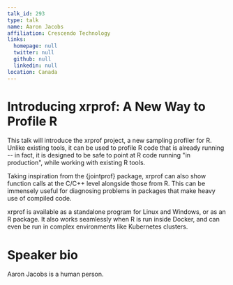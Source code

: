 ```yaml
---
talk_id: 293
type: talk
name: Aaron Jacobs
affiliation: Crescendo Technology
links:
  homepage: null
  twitter: null
  github: null
  linkedin: null
location: Canada
---
```


# Introducing xrprof: A New Way to Profile R

This talk will introduce the xrprof project, a new sampling profiler for R. Unlike existing tools, it can be used to profile R code that is already running -- in fact, it is designed to be safe to point at R code running "in production", while working with existing R tools.

Taking inspiration from the {jointprof} package, xrprof can also show function calls at the C/C++ level alongside those from R. This can be immensely useful for diagnosing problems in packages that make heavy use of compiled code.

xrprof is available as a standalone program for Linux and Windows, or as an R package. It also works seamlessly when R is run inside Docker, and can even be run in complex environments like Kubernetes clusters.

# Speaker bio

Aaron Jacobs is a human person.
